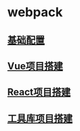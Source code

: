 # webpack

## [基础配置](/article/webpack/webpack-basic.md)
## [Vue项目搭建](/article/webpack/webpack-vue.md)
## [React项目搭建](/article/webpack/webpack-react.md)
## [工具库项目搭建](/article/webpack/webpack-library.md)